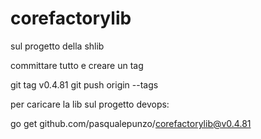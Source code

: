 # corefactorylib

sul progetto della shlib

committare tutto e creare un tag

git tag v0.4.81
git push origin --tags

per caricare la lib sul progetto devops:

go get github.com/pasqualepunzo/corefactorylib@v0.4.81
